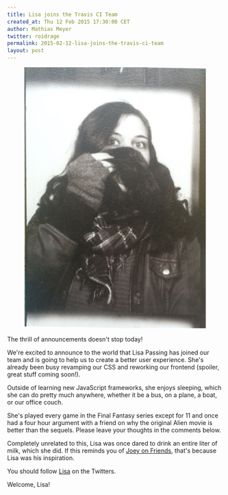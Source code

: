 ```yaml
---
title: Lisa joins the Travis CI Team
created_at: Thu 12 Feb 2015 17:30:00 CET
author: Mathias Meyer
twitter: roidrage
permalink: 2015-02-12-lisa-joins-the-travis-ci-team
layout: post
---
```

<figure class="right small">
  <img src="/images/lisa.jpg">
</figure>

The thrill of announcements doesn't stop today!

We're excited to announce to the world that Lisa Passing has joined our team and
is going to help us to create a better user experience. She's already been busy
revamping our CSS and reworking our frontend (spoiler, great stuff coming
soon!).

Outside of learning new JavaScript frameworks, she enjoys sleeping, which she
can do pretty much anywhere, whether it be a bus, on a plane, a boat, or our
office couch.

She's played every game in the Final Fantasy series except for 11 and once had a
four hour argument with a friend on why the original Alien movie is better than
the sequels. Please leave your thoughts in the comments below.

Completely unrelated to this, Lisa was once dared to drink an entire liter of
milk, which she did. If this reminds you of [Joey on
Friends](http://giphy.com/gifs/friends-milk-joey-tribbiani-TsMnvSsfKzThu),
that's because Lisa was his inspiration.

You should follow [Lisa](https://twitter.com/lisapassing) on the Twitters.

Welcome, Lisa!
